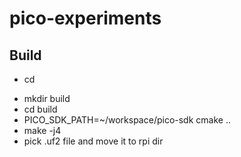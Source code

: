 # pico-experiments

## Build

- cd <dir>
- mkdir build
- cd build
- PICO_SDK_PATH=~/workspace/pico-sdk cmake ..
- make -j4
- pick .uf2 file and move it to rpi dir